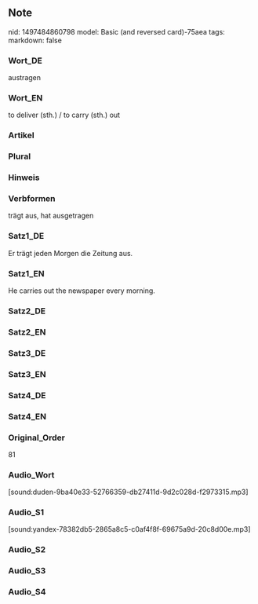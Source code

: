 ## Note
nid: 1497484860798
model: Basic (and reversed card)-75aea
tags: 
markdown: false

### Wort_DE
austragen

### Wort_EN
to deliver (sth.) / to carry (sth.) out

### Artikel


### Plural


### Hinweis


### Verbformen
trägt aus, hat ausgetragen

### Satz1_DE
Er trägt jeden Morgen die Zeitung aus.

### Satz1_EN
He carries out the newspaper every morning.

### Satz2_DE


### Satz2_EN


### Satz3_DE


### Satz3_EN


### Satz4_DE


### Satz4_EN


### Original_Order
81

### Audio_Wort
[sound:duden-9ba40e33-52766359-db27411d-9d2c028d-f2973315.mp3]

### Audio_S1
[sound:yandex-78382db5-2865a8c5-c0af4f8f-69675a9d-20c8d00e.mp3]

### Audio_S2


### Audio_S3


### Audio_S4

